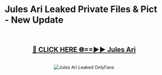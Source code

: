 # Jules Ari Leaked Private Files & Pict - New Update
<br>
<div align="center">
<h2><a href="https://mediafilles.blogspot.com/?title=Jules_Ari" rel="nofollow">🔴 CLICK HERE 🌐==►► Jules Ari</a></h2>
<br>
<a href="https://mediafilles.blogspot.com/?title=Jules_Ari" rel="nofollow" data-target="animated-image.originalLink"><img src="https://i.ibb.co.com/WyWwxjT/player-gif2.gif" alt="Jules Ari Leaked OnlyFans" style="max-width: 100%; display: inline-block;" data-target="animated-image.originalImage"></a>
</div>
<br>